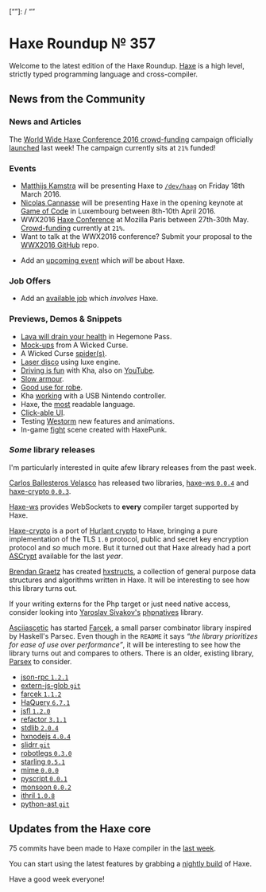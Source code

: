 [_template]: ../templates/roundup.html
[date]: / "2016-03-09 09:59:00"
[modified]: / "2016-03-09 09:59:00"
[published]: / "2016-03-09 15:00:00"
[“”]: / “”

# Haxe Roundup № 357

Welcome to the latest edition of the Haxe Roundup. [Haxe](http://haxe.org/?utm_source=haxe.io) is a high level, strictly typed programming language and cross-compiler.

## News from the Community

### News and Articles

The [World Wide Haxe Conference 2016 crowd-funding](https://en.ulule.com/wwx2016/) campaign officially [launched](https://twitter.com/silexlabs/status/707197540819714048) last week! The campaign currently sits at `21%` funded!



### Events

- [Matthijs Kamstra](https://twitter.com/MatthijsKamstra) will be presenting Haxe to [`/dev/haag`](http://www.meetup.com/devhaag/events/228921908/) on Friday 18th March 2016.
- [Nicolas Cannasse](https://twitter.com/ncannasse) will be presenting Haxe in
the opening keynote at [Game of Code](http://www.gameofcode.eu/) in Luxembourg between 8th-10th April 2016.
- WWX2016 [Haxe Conference](http://wwx.silexlabs.org/2016/) at Mozilla Paris between 27th-30th May. [Crowd-funding](https://fr.ulule.com/wwx2016/) currently at `21%`.
- Want to talk at the WWX2016 conference? Submit your proposal to the [WWX2016 GitHub](https://github.com/silexlabs/wwx2016/#talks-workshops-hackathons) repo.
+	Add an [upcoming event](https://github.com/skial/haxe.io/labels/events) which _will_ be about Haxe.

### Job Offers

- Add an [available job](https://github.com/skial/haxe.io/labels/jobs) which _involves_ Haxe.

### Previews, Demos & Snippets

- [Lava will drain your health](https://twitter.com/ingenoire/status/707219817128988672) in Hegemone Pass.
- [Mock-ups](https://twitter.com/ericmbernier/status/707366977023709184) from A Wicked Curse.
- A Wicked Curse [spider(s)](https://twitter.com/ericmbernier/status/708131183377383424).
- [Laser disco](https://twitter.com/bennpowell/status/707960357210480644) using luxe engine.
- [Driving is fun](https://twitter.com/luboslenco/status/708306936400388098) with Kha, also on [YouTube](https://twitter.com/luboslenco/status/708692902822731784).
- [Slow armour](https://twitter.com/_eons/status/708351000361496576).
- [Good use for robe](https://twitter.com/_eons/status/708355043892842496).
- Kha [working](https://twitter.com/lewislepton/status/708433649071484928) with a USB Nintendo controller.
- Haxe, the [most](https://twitter.com/As3Boyan/status/708590741967216640) readable language.
- [Click-able UI](https://twitter.com/kircode/status/708677388264202240).
- Testing [Westorm](https://twitter.com/josempans/status/708781813594984449) new features and animations.
- In-game [fight](https://twitter.com/alexKrasik/status/709338868567449600) scene created with HaxePunk.

### *Some* library releases

I'm particularly interested in quite afew library releases from the past
week.

[Carlos Ballesteros Velasco](https://github.com/soywiz) has released two
libraries, [haxe-ws `0.0.4`](http://lib.haxe.org/p/haxe-ws) and
[haxe-crypto `0.0.3`](http://lib.haxe.org/p/haxe-crypto).

[Haxe-ws](http://lib.haxe.org/p/haxe-ws) provides WebSockets to **every**
compiler target supported by Haxe.

[Haxe-crypto](http://lib.haxe.org/p/haxe-crypto) is a port of [Hurlant crypto](http://crypto.hurlant.com/) to Haxe, bringing a pure implementation of the TLS `1.0` protocol, public and secret key encryption protocol and _so_ 
much more. But it turned out that Haxe already had a port [ASCrypt](https://github.com/Meychi/ASCrypt) available for the last _year_.

[Brendan Graetz](https://github.com/bguiz) has created [hxstructs](https://github.com/bguiz/hxstruct), a collection of general purpose data structures and algorithms written in Haxe. It will be interesting
to see how this library turns out.

If your writing externs for the Php target or just need native access, 
consider looking into [Yaroslav Sivakov's](https://bitbucket.org/yar3333/) [phpnatives](http://lib.haxe.org/p/phpnatives) library.

[Asciiascetic](https://github.com/asciiascetic) has started 
[Farcek](https://github.com/asciiascetic/farcek), a small parser combinator 
library inspired by Haskell's Parsec. Even though in the `README` it says 
_“the library prioritizes for ease of use over performance”_, it will be
interesting to see how the library turns out and compares to others. There is
an older, existing library, [Parsex](https://github.com/sledorze/Parsex/) to
consider.

- [json-rpc `1.2.1`](http://lib.haxe.org/p/json-rpc)
- [extern-js-glob `git`](https://github.com/ExternKit/extern-js-glob)
- [farcek `1.1.2`](http://lib.haxe.org/p/farcek)
- [HaQuery `6.7.1`](http://lib.haxe.org/p/HaQuery)
- [jsfl `1.2.0`](http://lib.haxe.org/p/jsfl)
- [refactor `3.1.1`](http://lib.haxe.org/p/refactor)
- [stdlib `2.0.4`](http://lib.haxe.org/p/stdlib)
- [hxnodejs `4.0.4`](http://lib.haxe.org/p/hxnodejs)
- [slidrr `git`](https://github.com/MatthijsKamstra/slidrr)
- [robotlegs `0.3.0`](http://lib.haxe.org/p/robotlegs)
- [starling `0.5.1`](http://lib.haxe.org/p/starling)
- [mime `0.0.0`](http://lib.haxe.org/p/mime)
- [pyscript `0.0.1`](http://lib.haxe.org/p/pyscript)
- [monsoon `0.0.2`](http://lib.haxe.org/p/monsoon)
- [ithril `1.0.8`](http://lib.haxe.org/p/ithril)
- [python-ast `git`](https://github.com/nadako/python-ast)

## Updates from the Haxe core

75 commits have been made to Haxe compiler in the [last week].



You can start using the latest features by grabbing a [nightly build] of Haxe.

Have a good week everyone!

[last week]: https://github.com/issues?utf8=%E2%9C%93&q=closed%3A2016-03-08..2016-03-15+org%3Ahaxefoundation+is%3Aclosed+
[issues]: https://github.com/issues?utf8=%E2%9C%93&q=language%3Ahaxe+language%3Ac%2B%2B+language%3Ac+org%3Ahaxefoundation+org%3Aopenfl+org%3Asnowkit+org%3AKTXSoftware+org%3Ahaxeflixel+org%3Ahaxepunk+org%3Anmehost+org%3Ahaxeui+org%3Ahaxetink+org%3Anative-toolkit+org%3AStencyl+repo%3Ahaxe-js-kit+user%3Aunderscorediscovery+is%3Aclosed+closed%3A2016-03-08..2016-03-15+
[nightly build]: http://build.haxe.org
